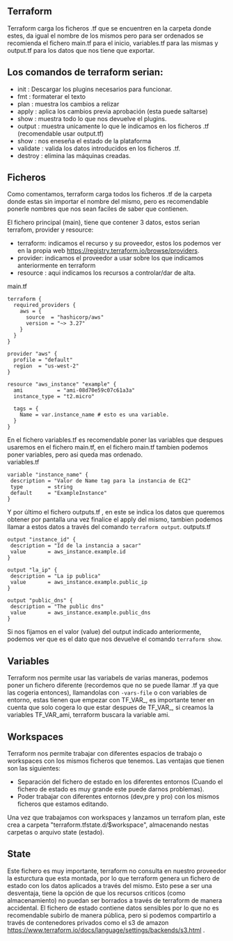 Terraform
---
Terraform carga los ficheros .tf que se encuentren en la carpeta donde estes, da igual el nombre de los mismos pero para ser ordenados se recomienda el fichero main.tf para el inicio, variables.tf para las mismas y output.tf para los datos que nos tiene que exportar. 

## Los comandos de terraform serian:
 - init : Descargar los plugins necesarios para funcionar. 
 - fmt : formaterar el texto 
 - plan : muestra los cambios a relizar
 - apply : aplica los cambios previa aprobación (esta puede saltarse)
 - show :  muestra todo lo que nos devuelve el plugins. 
 - output : muestra unicamente lo que le indicamos en los ficheros .tf (recomendable usar output.tf)
 - show : nos eneseña el estado de la plataforma
 - validate : valida los datos introducidos en los ficheros .tf.
 - destroy : elimina las máquinas creadas. 
 
## Ficheros
Como comentamos, terraform carga todos los ficheros .tf de la carpeta donde estas sin importar el nombre del mismo, pero es recomendable ponerle nombres que nos sean faciles de saber que contienen. 

El fichero principal (main), tiene que contener 3 datos, estos serian terrafom, provider y resource:

- terraform: indicamos el recurso y su proveedor, estos los podemos ver en la propia web https://registry.terraform.io/browse/providers. 
- provider: indicamos el proveedor a usar sobre los que indicamos anteriormente en terraform
- resource : aqui indicamos los recursos a controlar/dar de alta.

main.tf 
```
terraform {
  required_providers {
    aws = {
      source  = "hashicorp/aws"
      version = "~> 3.27"
    }
  }
}

provider "aws" {
  profile = "default"
  region  = "us-west-2"
}

resource "aws_instance" "example" {
  ami           = "ami-08d70e59c07c61a3a"
  instance_type = "t2.micro"

  tags = {
    Name = var.instance_name # esto es una variable.
  }
}
```
 En el fichero variables.tf es recomendable poner las variables que despues usaremos en el fichero main.tf, en el fichero main.tf tambien podemos poner variables, pero asi queda mas ordenado.  
 variables.tf
 ```
 variable "instance_name" {
  description = "Valor de Name tag para la instancia de EC2"
  type        = string
  default     = "ExampleInstance"
}
 ```
 Y por último el fichero outputs.tf , en este se indica los datos que queremos obtener por pantalla una vez finalice el apply del mismo, tambien podemos llamar a estos datos a través del comando `terraform output`.
 outputs.tf
 ```
 output "instance_id" {
  description = "Id de la instancia a sacar"
  value       = aws_instance.example.id
}

output "la_ip" {
  description = "La ip publica"
  value       = aws_instance.example.public_ip
}

output "public_dns" {
  description = "The public dns"
  value       = aws_instance.example.public_dns
}
 ```
Si nos fijamos en el valor (value) del output indicado anteriormente, podemos ver que es el dato que nos devuelve el comando `terraform show`.


Variables
----
Terraform nos permite usar las variabels de varias maneras, podemos poner un fichero diferente (recordemos que no se puede llamar .tf ya que las cogeria entonces), llamandolas con `-vars-file` o con variables de entorno, estas tienen que empezar con TF_VAR_, es importante tener en cuenta que solo cogera lo que estar despues de TF_VAR_, si creamos la variables TF_VAR_ami, terraform buscara la variable ami. 

Workspaces
---
Terraform nos permite trabajar con diferentes espacios de trabajo o workspaces con los mismos ficheros que tenemos. Las ventajas que tienen son las siguientes: 
 
 - Separación del fichero de estado en los diferentes entornos (Cuando el fichero de estado es muy grande este puede darnos problemas). 
 - Poder trabajar con diferentes entornos (dev,pre y pro) con los mismos ficheros que estamos editando.

Una vez que trabajamos con workspaces y lanzamos un terrafom plan, este crea a carpeta "terraform.tfstate.d/$workspace", almacenando nestas carpetas o arquivo state (estado). 

State
---
Este fichero es muy importante, terraform no consulta en nuestro proveedor la esturctura que esta montada, por lo que terraform genera un fichero de estado con los datos aplicados a través del mismo.
Esto pese a ser una desventaja, tiene la opción de que los recursos criticos (como almacenamiento) no puedan ser borrados a través de terraform de manera accidental.
El fichero de estado contiene datos sensibles por lo que no es recomendable subirlo de manera pública, pero si podemos compartirlo a través de contenedores privados como el s3 de amazon https://www.terraform.io/docs/language/settings/backends/s3.html . 


